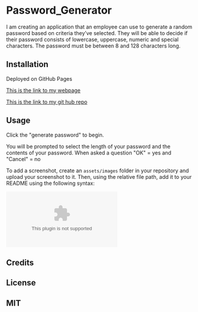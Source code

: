 # Password_Generator
I am creating an application that an employee can use to generate a random password based on criteria they’ve selected. They will be able to decide if their password consists of lowercase, uppercase, numeric and special characters. The password must be between 8 and 128 characters long.  


## Installation

Deployed on GitHub Pages

[This is the link to my webpage](https://higbokwe23.github.io/Password_Generator/)

[This is the link to my git hub repo](https://github.com/HIgbokwe23/Password_Generator)

## Usage

Click the "generate password" to begin.

You will be prompted to select the length of your password and the contents of your password. When asked a question "OK" = yes and "Cancel" = no

To add a screenshot, create an `assets/images` folder in your repository and upload your screenshot to it. Then, using the relative file path, add it to your README using the following syntax:

![This is a screenshot of my deployed app](./assets/Screenshot%20-%20passwordgenerator.pptx)

## Credits



## License

MIT
---